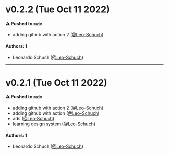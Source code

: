 # v0.2.2 (Tue Oct 11 2022)

#### ⚠️ Pushed to `main`

- adding github with action 2 ([@Leo-Schuch](https://github.com/Leo-Schuch))

#### Authors: 1

- Leonardo Schuch ([@Leo-Schuch](https://github.com/Leo-Schuch))

---

# v0.2.1 (Tue Oct 11 2022)

#### ⚠️ Pushed to `main`

- adding github with action 2 ([@Leo-Schuch](https://github.com/Leo-Schuch))
- adding github with action ([@Leo-Schuch](https://github.com/Leo-Schuch))
- ads ([@Leo-Schuch](https://github.com/Leo-Schuch))
- learning design system ([@Leo-Schuch](https://github.com/Leo-Schuch))

#### Authors: 1

- Leonardo Schuch ([@Leo-Schuch](https://github.com/Leo-Schuch))
